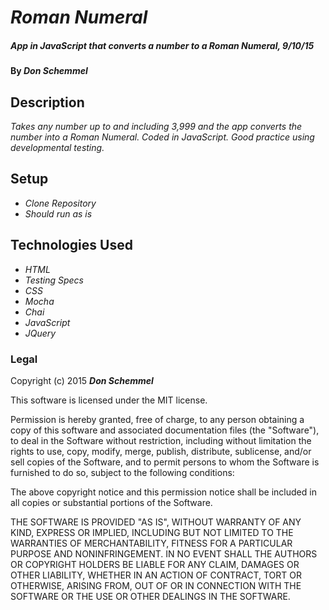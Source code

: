 # _Roman Numeral_

##### _App in JavaScript that converts a number to a Roman Numeral, 9/10/15_

#### By _**Don Schemmel**_

## Description

_Takes any number up to and including 3,999 and the app converts the number into a Roman Numeral. Coded in JavaScript. Good practice using developmental testing._

## Setup

* _Clone Repository_
* _Should run as is_

## Technologies Used

* _HTML_
* _Testing Specs_
* _CSS_
* _Mocha_
* _Chai_
* _JavaScript_
* _JQuery_

### Legal

Copyright (c) 2015 **_Don Schemmel_**

This software is licensed under the MIT license.

Permission is hereby granted, free of charge, to any person obtaining a copy
of this software and associated documentation files (the "Software"), to deal
in the Software without restriction, including without limitation the rights
to use, copy, modify, merge, publish, distribute, sublicense, and/or sell
copies of the Software, and to permit persons to whom the Software is
furnished to do so, subject to the following conditions:

The above copyright notice and this permission notice shall be included in
all copies or substantial portions of the Software.

THE SOFTWARE IS PROVIDED "AS IS", WITHOUT WARRANTY OF ANY KIND, EXPRESS OR
IMPLIED, INCLUDING BUT NOT LIMITED TO THE WARRANTIES OF MERCHANTABILITY,
FITNESS FOR A PARTICULAR PURPOSE AND NONINFRINGEMENT. IN NO EVENT SHALL THE
AUTHORS OR COPYRIGHT HOLDERS BE LIABLE FOR ANY CLAIM, DAMAGES OR OTHER
LIABILITY, WHETHER IN AN ACTION OF CONTRACT, TORT OR OTHERWISE, ARISING FROM,
OUT OF OR IN CONNECTION WITH THE SOFTWARE OR THE USE OR OTHER DEALINGS IN
THE SOFTWARE.
